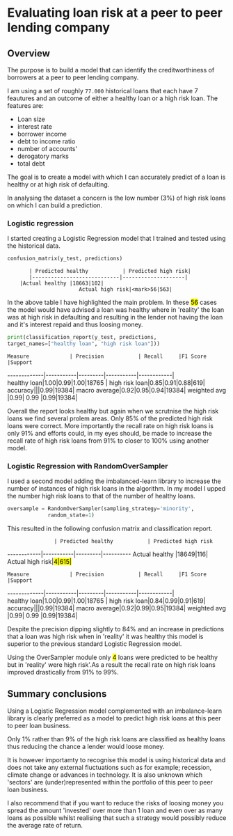 # Evaluating loan risk at a peer to peer lending company

## Overview
The purpose is to build a model that can identify the creditworthiness of borrowers at a peer to peer lending company.

I am using a set of  roughly `77.000` historical  loans that each have 7 feautures and an outcome of either a healthy loan or a high risk loan.
The features are:

* Loan size
* interest rate
* borrower income
* debt to income ratio
* number of accounts'
* derogatory marks
* total debt

The goal is to create a model with which I can accurately predict of a loan is healthy or at high risk of defaulting.
 
 In analysing the dataset a concern is the low number (3%) of high risk loans on which I can build a prediction.
 
### Logistic regression
 
 I started creating a Logistic Regression model that I trained and tested using the historical data.
 
 ```python
 confusion_matrix(y_test, predictions)
 ```
 
	       | Predicted healthy           | Predicted high risk|
	       |----------------------------|--------------------|
		|Actual healthy |18663|102|
                           Actual high risk|<mark>56|563|
 
 In the above table I have highlighted the main problem.
 In these <mark>56</mark> cases the model would have advised a loan was healthy  where in 'reality' the loan was at high risk in defaulting and resulting in the lender not having the loan and it's interest repaid and thus loosing money.  
 
 ```python
print(classification_report(y_test, predictions,  
target_names=["healthy loan", "high risk loan"])) 
 ```

 
	Measure             | Precision           | Recall     |F1 Score     |Support
-------------|-----------|---------|-----------|------------|      
                           healthy loan|1.00|0.99|1.00|18765 |
                           high risk loan|0.85|0.91|0.88|619|
                           accuracy|||0.99|19384|
                           macro average|0.92|0.95|0.94|19384|
                           weighted avg |0.99| 0.99 |0.99|19384|
                           
 Overall the report looks healthy but again when we scrutnise the high risk loans we find several prolem areas. Only 85% of the predicted  high risk loans were correct.  More importantly the recall rate on high risk loans is only 91% and efforts could, in my eyes should, be made to increase the recall rate of high risk loans from 91% to closer to 100% using another model.


### Logistic Regression with RandomOverSampler

I used a second model adding the imbalanced-learn library to increase the number of instances of high risk loans in the algorithm. In my model I upped the number high risk loans to that of the number of healthy loans. 

```python
oversample = RandomOverSampler(sampling_strategy='minority', 
			 random_state=1)
```

This resulted in the following confusion matrix and classification report.


 	               | Predicted healthy           | Predicted high risk   
------------|-----------|---------|----------
                          Actual healthy |18649|116|
                           Actual high risk|<mark>4|615|

	Measure             | Precision           | Recall     |F1 Score     |Support
-------------|-----------|---------|-----------|------------|      
                           healthy loan|1.00|0.99|1.00|18765 |
                           high risk loan|0.84|0.99|0.91|619|
                           accuracy|||0.99|19384|
                           macro average|0.92|0.99|0.95|19384|
                           weighted avg |0.99| 0.99 |0.99|19384|

Despite the precision dipping slightly to 84% and an increase in predictions that a loan was high risk when in 'reality' it was healthy this model is superior to the previous standard Logistic Regression model.  

Using the OverSampler module  only <mark>4</mark> loans were predicted to be healthy but in 'reality' were high risk'.As a result the recall rate on high risk loans improved drastically from 91% to 99%. 

   
## Summary conclusions

Using a Logistic Regression model complemented with an imbalance-learn library is clearly preferred as a model to predict high risk loans at this peer to peer loan business.

Only 1% rather than 9% of the high risk loans are classified as healthy loans thus reducing the chance a lender would loose money.

It is however importamty to recognise this model is using historical data and does not take any external fluctuations such as for example; recession, climate change or advances in technology. It is also unknown which 'sectors' are (under)represented within the portfolio of this peer to peer loan business.

I also recommend that if you want to reduce the risks of loosing money you spread the amount 'invested' over more than 1 loan and even over as many loans as possible whilst realising that such a strategy would possibly reduce the average rate of return.

 
